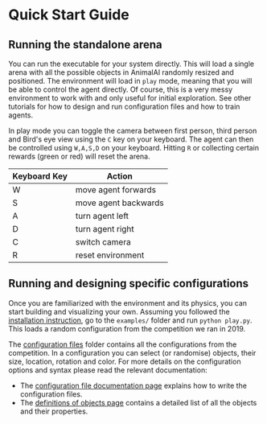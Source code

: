 # Quick Start Guide

## Running the standalone arena

You can run the executable for your system directly. This will load a single arena with all the possible objects in AnimalAI randomly resized and positioned. The environment will load in `play` mode, meaning that you will be able to control the agent directly. Of course, this is a very messy environment to work with and only useful for initial exploration. See other tutorials for how to design and run configuration files and how to train agents.

In play mode you can toggle the camera between first person, third person and Bird's eye view using the `C` key on your keyboard. The agent can then be controlled using `W,A,S,D` on your keyboard. Hitting `R` or collecting certain rewards (green or red) will reset the arena.

| Keyboard Key  | Action    |
| --- | --- |
| W   | move agent forwards |
| S   | move agent backwards|
| A   | turn agent left     |
| D   | turn agent right    |
| C   | switch camera       |
| R   | reset environment   |

## Running and designing specific configurations

Once you are familiarized with the environment and its physics, you can start building and visualizing your own. Assuming you followed the [installation instruction](../README.md#requirements), go to the `examples/` folder and run `python play.py`. This loads a random configuration from the competition we ran in 2019.

The [configuration files](../configs/competition) folder contains all the configurations from the competition. In a configuration you can select (or randomise) objects, their size, location, rotation and color. For more details on the configuration options and syntax please read the relevant documentation:
 - The [configuration file documentation page](configFile.md) explains how to write the configuration files.
 - The [definitions of objects page](definitionsOfObjects.md) contains a detailed list of all the objects and their properties.
